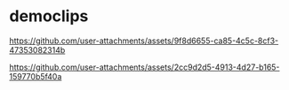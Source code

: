 # democlips

https://github.com/user-attachments/assets/9f8d6655-ca85-4c5c-8cf3-47353082314b



https://github.com/user-attachments/assets/2cc9d2d5-4913-4d27-b165-159770b5f40a

